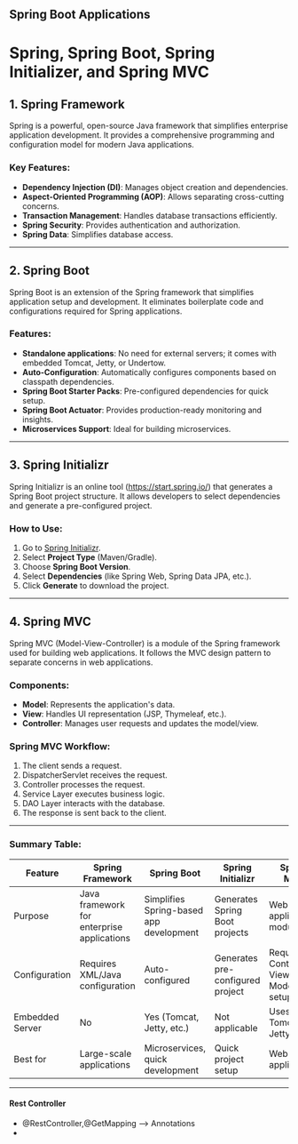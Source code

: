 ## Spring Boot Applications

# Spring, Spring Boot, Spring Initializer, and Spring MVC

## 1. Spring Framework
Spring is a powerful, open-source Java framework that simplifies enterprise application development. It provides a comprehensive programming and configuration model for modern Java applications.

### Key Features:
- **Dependency Injection (DI)**: Manages object creation and dependencies.
- **Aspect-Oriented Programming (AOP)**: Allows separating cross-cutting concerns.
- **Transaction Management**: Handles database transactions efficiently.
- **Spring Security**: Provides authentication and authorization.
- **Spring Data**: Simplifies database access.

---

## 2. Spring Boot
Spring Boot is an extension of the Spring framework that simplifies application setup and development. It eliminates boilerplate code and configurations required for Spring applications.

### Features:
- **Standalone applications**: No need for external servers; it comes with embedded Tomcat, Jetty, or Undertow.
- **Auto-Configuration**: Automatically configures components based on classpath dependencies.
- **Spring Boot Starter Packs**: Pre-configured dependencies for quick setup.
- **Spring Boot Actuator**: Provides production-ready monitoring and insights.
- **Microservices Support**: Ideal for building microservices.

---

## 3. Spring Initializr
Spring Initializr is an online tool (https://start.spring.io/) that generates a Spring Boot project structure. It allows developers to select dependencies and generate a pre-configured project.

### How to Use:
1. Go to [Spring Initializr](https://start.spring.io/).
2. Select **Project Type** (Maven/Gradle).
3. Choose **Spring Boot Version**.
4. Select **Dependencies** (like Spring Web, Spring Data JPA, etc.).
5. Click **Generate** to download the project.

---

## 4. Spring MVC
Spring MVC (Model-View-Controller) is a module of the Spring framework used for building web applications. It follows the MVC design pattern to separate concerns in web applications.

### Components:
- **Model**: Represents the application's data.
- **View**: Handles UI representation (JSP, Thymeleaf, etc.).
- **Controller**: Manages user requests and updates the model/view.

### Spring MVC Workflow:
1. The client sends a request.
2. DispatcherServlet receives the request.
3. Controller processes the request.
4. Service Layer executes business logic.
5. DAO Layer interacts with the database.
6. The response is sent back to the client.

---

### Summary Table:

| Feature            | Spring Framework | Spring Boot | Spring Initializr | Spring MVC |
|--------------------|----------------|-------------|------------------|------------|
| Purpose           | Java framework for enterprise applications | Simplifies Spring-based app development | Generates Spring Boot projects | Web application module |
| Configuration     | Requires XML/Java configuration | Auto-configured | Generates pre-configured project | Requires Controller, View, Model setup |
| Embedded Server   | No | Yes (Tomcat, Jetty, etc.) | Not applicable | Uses Tomcat, Jetty, etc. |
| Best for         | Large-scale applications | Microservices, quick development | Quick project setup | Web applications |

---

#### Rest Controller

- @RestController,@GetMapping --> Annotations
- 

